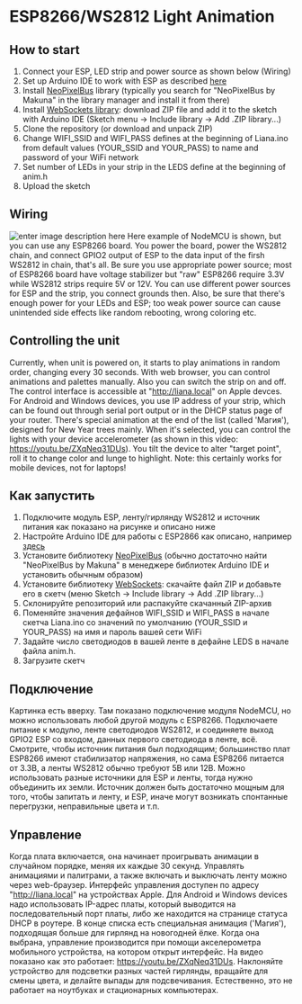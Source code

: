 # ESP8266/WS2812 Light Animation
## How to start
1. Connect your ESP, LED strip and power source as shown below (Wiring)
1. Set up Arduino IDE to work with ESP as described [here](https://randomnerdtutorials.com/how-to-install-esp8266-board-arduino-ide/)
1. Install [NeoPixelBus](https://github.com/Makuna/NeoPixelBus) library (typically you search for "NeoPixelBus by Makuna" in the library manager and install it from there)
1. Install [WebSockets library](https://github.com/Links2004/arduinoWebSockets/tree/ATmega): download ZIP file and add it to the sketch with Arduino IDE (Sketch menu -> Include library -> Add .ZIP library...)
1. Clone the repository (or download and unpack ZIP)
1. Change WIFI_SSID and WIFI_PASS defines at the beginning of Liana.ino from default values (YOUR_SSID and YOUR_PASS) to name and password of your WiFi network
1. Set number of LEDs in your strip in the LEDS define at the beginning of anim.h
1. Upload the sketch

## Wiring
![enter image description here](https://raw.githubusercontent.com/Vasil-Pahomov/Liana/master/Diagram.png)
Here example of NodeMCU is shown, but you can use any ESP8266 board. You power the board, power the WS2812 chain, and connect GPIO2 output of ESP to the data input of the firsh WS2812 in chain, that's all.
Be sure you use appropriate power source; most of ESP8266 board have voltage stabilizer but "raw" ESP8266 require 3.3V while WS2812 strips require 5V or 12V. You can use different power sources for ESP and the strip, you connect grounds then. Also, be sure that there's enough power for your LEDs and ESP; too weak power source can cause unintended side effects like random rebooting, wrong coloring etc.

## Controlling the unit
Currently, when unit is powered on, it starts to play animations in random order, changing every 30 seconds. With web browser, you can control animations and palettes manually. Also you can switch the strip on and off.
The control interface is accessible at "http://liana.local" on Apple devces. For Android and Windows devices, you use IP address of your strip, which can be found out through serial port output or in the DHCP status page of your router.
There's special animation at the end of the list (called 'Магия'), designed for New Year trees mainly. When it's selected, you can control the lights with your device accelerometer (as shown in this video: https://youtu.be/ZXqNeq31DUs). You tilt the device to alter "target point", roll it to change color and lunge to highlight.
Note: this certainly works for mobile devices, not for laptops!

## Как запустить
1. Подключите модуль ESP, ленту/гирлянду WS2812 и источник питания как показано на рисунке и описано ниже
1. Настройте Arduino IDE для работы с ESP2866 как описано, например [здесь](http://geekmatic.in.ua/Arduino_IDE_with_WiFi_ESP8266)
1. Установите библиотеку [NeoPixelBus](https://github.com/Makuna/NeoPixelBus) (обычно достаточно найти "NeoPixelBus by Makuna" в менеджере библиотек Arduino IDE и установить обычным образом)
1. Установите библиотеку [WebSockets](https://github.com/Links2004/arduinoWebSockets/tree/ATmega): скачайте файл ZIP и добавьте его в скетч (меню Sketch -> Include library -> Add .ZIP library...)
1. Склонируйте репозиторий или распакуйте скачанный ZIP-архив
1. Поменяйте значения дефайнов WIFI_SSID и WIFI_PASS в начале скетча Liana.ino со значений по умолчанию (YOUR_SSID и YOUR_PASS) на имя и пароль вашей сети WiFi
1. Задайте число светодиодов в вашей ленте в дефайне LEDS в начале файла anim.h.
1. Загрузите скетч

## Подключение
Картинка есть вверху. Там показано подключение модуля NodeMCU, но можно использовать любой другой модуль с ESP8266. Подключаете питание к модулю, ленте светодиодов WS2812, и соединяете выход GPIO2 ESP со входом, данных первого светодиода в ленте, всё.
Смотрите, чтобы источник питания был подходящим; большинство плат ESP8266 имеют стабилизатор напряжения, но сама ESP8266 питается от 3.3В, а ленты WS2812 обычно требуют 5В или 12В. Можно использовать разные источники для ESP и ленты, тогда нужно объединить их земли. 
Источник должен быть достаточно мощным для того, чтобы запитать и ленту, и ESP, иначе могут возникать спонтанные перегрузки, неправильные цвета и т.п.

## Управление
Когда плата включается, она начинает проигрывать анимации в случайном порядке, меняя их каждые 30 секунд. Управлять анимациями и палитрами, а также включать и выключать ленту можно через web-браузер.
Интерфейс управления доступен по адресу "http://liana.local" на устройствах Apple. Для Android и Windows devices надо использовать IP-адрес платы, который выводится на последовательный порт платы, либо же находится на странице статуса DHCP в роутере.
В конце списка есть специальная анимация ('Магия'), подходящая больше для гирлянд на новогодней ёлке. Когда она выбрана, управление производится при помощи акселерометра мобильного устройства, на котором открыт интерфейс. На видео показано как это работает: https://youtu.be/ZXqNeq31DUs. Наклоняйте устройство для подсветки разных частей гирлянды, вращайте для смены цвета, и делайте выпады для подсвечивания.
Естественно, это не работает на ноутбуках и стационарных компьютерах.
